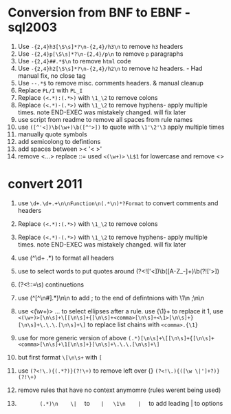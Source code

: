 # Conversion from BNF to EBNF - sql2003

1. Use `-{2,4}h3[\S\s]*?\n-{2,4}/h3\n` to remove `h3` headers
1. Use `-{2,4}p[\S\s]*?\n-{2,4}/p\n` to remove `p` paragraphs
1. Use `-{2,4}##.*$\n` to remove `html` code
1. Use `-{2,4}h2[\S\s]*?\n-{2,4}/h2\n` to remove `h2` headers. - Had manual fix, no close tag
1. Use `--.*$` to remove misc. comments headers. & manual cleanup
1. Replace `PL/I` with `PL_I`
1. Replace `(<.*):(.*>)` with `\1_\2` to remove colons
1. Replace `(<.*)-(.*>)` with `\1_\2` to remove hyphens- apply multiple times. note END-EXEC was mistakely changed. will fix later
1. use script from readme to remove all spaces from rule names
1. use `([^'<])\b(\w+)\b([^'>])` to quote with `\1'\2'\3` apply multiple times
1. manually quote symbols
1. add semicolong to defintions
1. add spaces between >< '< >'
1. remove <...> replace ::=
used `<(\w+)>` `\L$1` for lowercase and remove <>

# convert 2011

1. use `\d+.\d+.+\n\nFunction\n(.*\n)*?Format` to convert comments and headers
1. Replace `(<.*):(.*>)` with `\1_\2` to remove colons
1. Replace `(<.*)-(.*>)` with `\1_\2` to remove hyphens- apply multiple times. note END-EXEC was mistakely changed. will fix later
1. use (^\d+ .*) to format all headers
1. use to select words to put quotes around (?<!['<])\b([A-Z_\-]+)\b(?!['>])
1. (?<!::=\s)    continuetions
1. use (^[^\n#].*)\n\n to add ; to the end of defintnions with \1\n    ;\n\n
1. use <(\w+)> \.\.\. to select ellipses after a rule. use {\1}+ to replace it
1, use `<(\w+)>[\n\s]+\[[\n\s]+{[\n\s]+<comma>[\n\s]+<\1>[\n\s]+}[\n\s]+\.\.\.[\n\s]+\]` to replace list chains with `<comma>.{\1}`

1. use for more generic version of above `(.*)[\n\s]+\[[\n\s]+{[\n\s]+<comma>[\n\s]+\1[\n\s]+}[\n\s]+\.\.\.[\n\s]+\]`
1. but first format `\[\n\s+` with `[ `
1. use `(?<!\.){(.*?)}(?!\+)` to remove left over {}
`(?<!\.){([\w \|']+?)}(?!\+)`
1. remove rules that have no context anymomre (rules werent being used)


1. `        (.*)\n    \|   ` to `    |   \1\n    |   ` to add leading | to options
